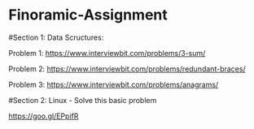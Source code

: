 # Finoramic-Assignment

#Section 1: Data Scructures:

Problem 1: https://www.interviewbit.com/problems/3-sum/

Problem 2: https://www.interviewbit.com/problems/redundant-braces/

Problem 3: https://www.interviewbit.com/problems/anagrams/

#Section 2: Linux - Solve this basic problem

https://goo.gl/EPpifR
